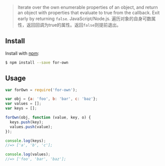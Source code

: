 > Iterate over the own enumerable properties of an object, and return an object with properties that evaluate to true from the callback. Exit early by returning `false`. JavaScript/Node.js.
> 遍历对象的自身可数属性，返回回调为true的属性。返回`false`则提前退出。

## Install

Install with [npm](https://www.npmjs.com/):

```sh
$ npm install --save for-own
```

## Usage

```js
var forOwn = require('for-own');

var obj = {a: 'foo', b: 'bar', c: 'baz'};
var values = [];
var keys = [];

forOwn(obj, function (value, key, o) {
  keys.push(key);
  values.push(value);
});

console.log(keys);
//=> ['a', 'b', 'c'];

console.log(values);
//=> ['foo', 'bar', 'baz'];
```
